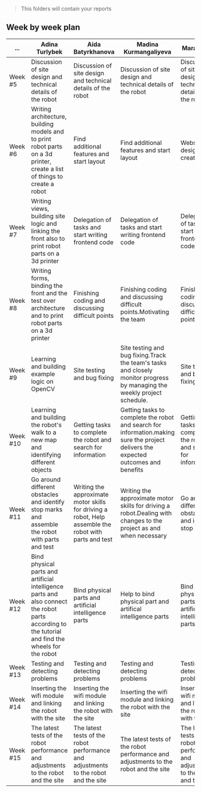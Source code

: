 > This folders will contain your reports
## Week by week plan
|...|Adina Turlybek |Aida Batyrkhanova|Madina Kurmangaliyeva|Marat Iliyas| Aksaule Bagytzhanova
|---|---|---|---|---|---|
|Week #5|Discussion of site design and technical details of the robot|Discussion of site design and technical details of the robot|Discussion of site design and technical details of the robot|Discussion of site design and technical details of the robot|Discussion of site design and technical details of the robot|Discussion of site design and technical details of the robot
|Week #6|Writing architecture, building models and to print robot parts on a 3d printer, create a list of things to create a robot|Find additional features and start layout|Find additional features and start layout|Website design creation|Writing architecture, building models|
|Week #7|Writing views, building site logic and linking the front also to print robot parts on a 3d printer|Delegation of tasks and start writing frontend code|Delegation of tasks and start writing frontend code |Delegation of tasks and start writing frontend code|Writing views, building site logic and linking the front |
|Week #8|Writing forms, binding the front and the test over architecture and to print robot parts on a 3d printer|Finishing coding and discussing difficult points|Finishing coding and discussing difficult points.Motivating the team|Finishing coding and discussing difficult points|Writing forms, binding the front and the test over architecture |
|Week #9|Learning and building example logic on OpenCV|Site testing and bug fixing|Site testing and bug fixing.Track the team's tasks and closely monitor progress by managing the weekly project schedule.|Site testing and bug fixing|Learning and building example logic on OpenCV|
|Week #10|Learning and building the robot's walk to a new map and identifying different objects|Getting tasks to complete the robot and search for information|Getting tasks to complete the robot and search for information.making sure the project delivers the expected outcomes and benefits|Getting tasks to complete the robot and search for information|Learning and building the robot's walk to a new map and identifying different objects|
|Week #11|Go around different obstacles and identify stop marks and assemble the robot with parts and test|Writing the approximate motor skills for driving a robot, Help assemble the robot with parts and test|Writing the approximate motor skills for driving a robot.Dealing with changes to the project as and when necessary|Go around different obstacles and identify stop marks|Go around different obstacles and identify stop marks|
|Week #12|Bind physical parts and artificial intelligence parts and also connect the robot parts according to the tutorial and find the wheels for the robot|Bind physical parts and artificial intelligence parts|Help to bind physical part and artifical intelligence parts|Bind physical parts and artificial intelligence parts|Bind physical parts and artificial intelligence parts|
|Week #13|Testing and detecting problems |Testing and detecting problems|Testing and detecting problems|Testing and detecting problems|Testing and detecting problems|
|Week #14|Inserting the wifi module and linking the robot with the site|Inserting the wifi module and linking the robot with the site|Inserting the wifi module and linking the robot with the site|Inserting the wifi module and linking the robot with the site|Inserting the wifi module and linking the robot with the site|
|Week #15|The latest tests of the robot performance and adjustments to the robot and the site|The latest tests of the robot performance and adjustments to the robot and the site|The latest tests of the robot performance and adjustments to the robot and the site|The latest tests of the robot performance and adjustments to the robot and the site|The latest tests of the robot performance and adjustments to the robot and the site|
